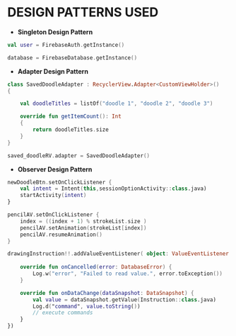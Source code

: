 

# DESIGN PATTERNS USED #

* **Singleton Design Pattern**

```kotlin
val user = FirebaseAuth.getInstance()
```
```kotlin
database = FirebaseDatabase.getInstance()
```

* **Adapter Design Pattern**

```kotlin
class SavedDoodleAdapter : RecyclerView.Adapter<CustomViewHolder>()
{

    val doodleTitles = listOf("doodle 1", "doodle 2", "doodle 3")

    override fun getItemCount(): Int 
    {
        return doodleTitles.size
    }
}

```

```kotlin
saved_doodleRV.adapter = SavedDoodleAdapter()
```
* **Observer Design Pattern**

```kotlin        
newDoodleBtn.setOnClickListener {
    val intent = Intent(this,sessionOptionActivity::class.java)
    startActivity(intent)
}
```

```kotlin
pencilAV.setOnClickListener {
    index = ((index + 1) % strokeList.size )
    pencilAV.setAnimation(strokeList[index])
    pencilAV.resumeAnimation()
}
```

```kotlin
drawingInstruction!!.addValueEventListener( object: ValueEventListener {
    
    override fun onCancelled(error: DatabaseError) {
        Log.w("error", "Failed to read value.", error.toException())
    }

    override fun onDataChange(dataSnapshot: DataSnapshot) {
        val value = dataSnapshot.getValue(Instruction::class.java)
        Log.d("command", value.toString())
        // execute commands
    }
})
 ```